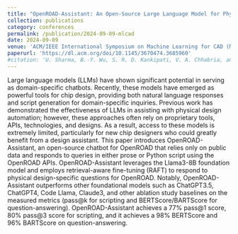 ```yaml
---
title: "OpenROAD-Assistant: An Open-Source Large Language Model for Physical Design Tasks"
collection: publications 
category: conferences
permalink: /publication/2024-09-09-mlcad
date: 2024-09-09
venue: 'ACM/IEEE International Symposium on Machine Learning for CAD (MLCAD)'
paperurl: 'https://dl.acm.org/doi/10.1145/3670474.3685960'
#citation: 'U. Sharma, B.-Y. Wu, S. R. D. Kankipati, V. A. Chhabria, and A. Rovinski, “OpenROAD-Assistant: An Open-Source Large Language Model for Physical Design Tasks“, Proc. MLCAD, 2024.'
---
```


Large language models (LLMs) have shown significant potential in serving as domain-specific chatbots. Recently, these models have emerged as powerful tools for chip design, providing both natural language responses and script generation for domain-specific inquiries. Previous work has demonstrated the effectiveness of LLMs in assisting with physical design automation; however, these approaches often rely on proprietary tools, APIs, technologies, and designs. As a result, access to these models is extremely limited, particularly for new chip designers who could greatly benefit from a design assistant. This paper introduces OpenROAD-Assistant, an open-source chatbot for OpenROAD that relies only on public data and responds to queries in either prose or Python script using the OpenROAD APIs. OpenROAD-Assistant leverages the Llama3-8B foundation model and employs retrieval-aware fine-tuning (RAFT) to respond to physical design-specific questions for OpenROAD. Notably, OpenROAD-Assistant outperforms other foundational models such as ChatGPT3.5, ChatGPT4, Code Llama, Claude3, and other ablation study baselines on the measured metrics (pass@k for scripting and BERTScore/BARTScore for question-answering). OpenROAD-Assistant achieves a 77% pass@1 score, 80% pass@3 score for scripting, and it achieves a 98% BERTScore and 96% BARTScore on question-answering.
